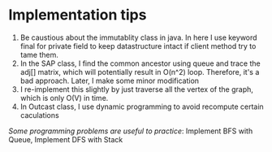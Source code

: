 # Implementation tips 
1. Be caustious about the immutablity class in java. In here I use keyword final for private field to keep datastructure intact if client method try to tame them. 
2. In the SAP class, I find the common ancestor using queue and trace the adj[] matrix, which will potentially result in O(n^2) loop. Therefore, it's a bad approach. Later, I make some minor modification
3. I re-implement this slightly by just traverse all the vertex of the graph, which is only O(V) in time. 
4. In Outcast class, I use dynamic programming to avoid recompute certain caculations 


*Some programming problems are useful to practice*: Implement BFS with Queue, Implement DFS with Stack
